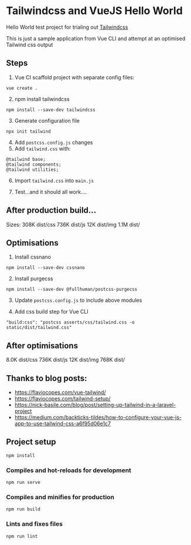 # Tailwindcss and VueJS Hello World

Hello World test project for trialing out [Tailwindcss](https://tailwindcss.com)

This is just a sample application from Vue CLI and attempt at an optimised Tailwind css output

## Steps
1. Vue CI scaffold project with separate config files:
```
vue create .
```

2. npm install tailwindcss
```
npm install --save-dev tailwindcss
```

3. Generate configuration file
```
npx init tailwind
```

4. Add `postcss.config.js` changes
5. Add `tailwind.css` with:
```
@tailwind base;
@tailwind components;
@tailwind utilities;
```

6. Import `tailwind.css` into `main.js`

7. Test...and it should all work....

## After production build...
Sizes:
308K    dist/css
736K    dist/js
12K     dist/img
1.1M    dist/

## Optimisations
1. Install cssnano
```
npm install --save-dev cssnano
```

2. Install purgecss
```
npm install --save-dev @fullhuman/postcss-purgecss
```

3. Update `postcss.config.js` to include above modules

4. Add css build step for Vue CLI
```
"build:css": "postcss asserts/css/tailwind.css -o static/dist/tailwind.css"
```

## After optimisations
8.0K    dist/css
736K    dist/js
12K     dist/img
768K    dist/



## Thanks to blog posts:
- https://flaviocopes.com/vue-tailwind/
- https://flaviocopes.com/tailwind-setup/
- https://nick-basile.com/blog/post/setting-up-tailwind-in-a-laravel-project
- https://medium.com/backticks-tildes/how-to-configure-your-vue-js-app-to-use-tailwind-css-a6f95d06e1c7


## Project setup
```
npm install
```

### Compiles and hot-reloads for development
```
npm run serve
```

### Compiles and minifies for production
```
npm run build
```

### Lints and fixes files
```
npm run lint
```
